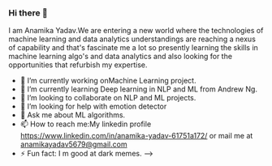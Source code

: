 ### Hi there 👋

I am Anamika Yadav.We are entering a new world where the technologies of machine learning and data analytics understandings are reaching a nexus of capability and that's fascinate me a lot so presently learning the skills in machine learning algo's and data analytics and also looking for the opportunities that refurbish my expertise.

- 🔭 I’m currently working onMachine Learning project.
- 🌱 I’m currently learning Deep learning in NLP and ML from Andrew Ng.
- 👯 I’m looking to collaborate on NLP and ML projects.
- 🤔 I’m looking for help with emotion detector 
- 💬 Ask me about ML algorithms. 
- 📫 How to reach me:My linkedin profile https://www.linkedin.com/in/anamika-yadav-61751a172/ or mail me at anamikayadav5679@gmail.com
- ⚡ Fun fact: I m good at dark memes.
-->
